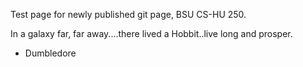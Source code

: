 Test page for newly published git page, BSU CS-HU 250. 


In a galaxy far, far away....there lived a Hobbit..live long and prosper.
  - Dumbledore 

